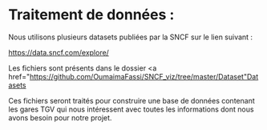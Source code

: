 # Traitement de données : 


Nous utilisons plusieurs datasets publiées par la SNCF sur le lien suivant :

https://data.sncf.com/explore/

Les fichiers sont présents dans le dossier <a href="https://github.com/OumaimaFassi/SNCF_viz/tree/master/Dataset"Datasets</a>

Ces fichiers seront traités pour construire une base de données contenant les gares TGV qui nous intéressent avec toutes les informations dont nous avons besoin pour notre projet. 

